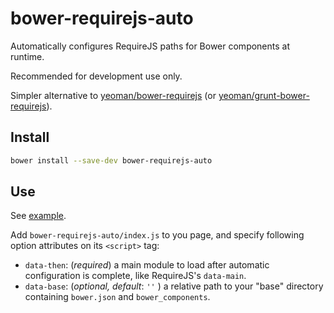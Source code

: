 bower-requirejs-auto
====================

Automatically configures RequireJS paths for Bower components at runtime.

Recommended for development use only.

Simpler alternative to [yeoman/bower-requirejs](https://github.com/yeoman/bower-requirejs) (or [yeoman/grunt-bower-requirejs](https://github.com/yeoman/grunt-bower-requirejs)).

## Install

```sh
bower install --save-dev bower-requirejs-auto
```

## Use

See [example](example).

Add `bower-requirejs-auto/index.js` to you page, and specify following option attributes on its `<script>` tag:
* `data-then`: (*required*) a main module to load after automatic configuration is complete, like RequireJS's `data-main`.
* `data-base`: (*optional, default*: `''` ) a relative path to your "base" directory containing `bower.json` and `bower_components`.

